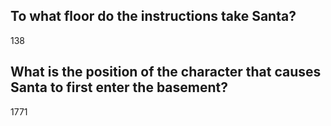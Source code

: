 ## To what floor do the instructions take Santa?
138
## What is the position of the character that causes Santa to first enter the basement?
1771
